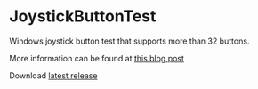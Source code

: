 JoystickButtonTest
==================

Windows joystick button test that supports more than 32 buttons.

More information can be found at [this blog post](http://workbench.freetcp.com/archives/695)

Download [latest release](https://github.com/wriley/JoystickButtonTest/release/JoystickButtonTest_x86.zip)
